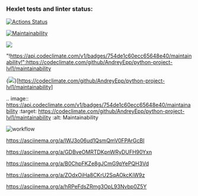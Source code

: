 ### Hexlet tests and linter status:
[![Actions Status](https://github.com/AndreyEpp/python-project-lvl1/workflows/hexlet-check/badge.svg)](https://github.com/AndreyEpp/python-project-lvl1/actions)

[![Maintainability](https://api.codeclimate.com/v1/badges/754de1c60ecc65648e40/maintainability)](https://codeclimate.com/github/AndreyEpp/python-project-lvl1/maintainability)

<a href="https://codeclimate.com/github/AndreyEpp/python-project-lvl1/maintainability"><img src="https://api.codeclimate.com/v1/badges/754de1c60ecc65648e40/maintainability" /></a>

"!https://api.codeclimate.com/v1/badges/754de1c60ecc65648e40/maintainability!":https://codeclimate.com/github/AndreyEpp/python-project-lvl1/maintainability

{<img src="https://api.codeclimate.com/v1/badges/754de1c60ecc65648e40/maintainability" />}[https://codeclimate.com/github/AndreyEpp/python-project-lvl1/maintainability]

.. image:: https://api.codeclimate.com/v1/badges/754de1c60ecc65648e40/maintainability
   :target: https://codeclimate.com/github/AndreyEpp/python-project-lvl1/maintainability
   :alt: Maintainability

![workflow](https://github.com/AndreyEpp/python-project-lvl1/actions/workflows/linter-check.yml/badge.svg)

https://asciinema.org/a/lWJ3o06ud1QsmQmV0FPArGcBI

https://asciinema.org/a/GDBveOMRTDKpnWRyDUFH90Yxn

https://asciinema.org/a/B0ChpFKZe8gJCmG9pYePQH3Vd

https://asciinema.org/a/ZOdxOiHa8CKrU2SqAOkcKiW9z

https://asciinema.org/a/hRPeFdsZRmg3OpL93Nvbp0Z5Y
